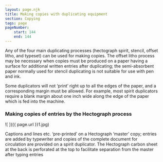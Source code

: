 ```yaml
---
layout: page.njk
title: Making copies with duplicating equipment
section: Copying
tags: page
pageNumber:
    start: 144
    end: 144
---
```


Any of the four main duplicating processes (hectograph spirit, stencil, offset litho, and
typeset) can be used for making copies. The offset litho process may be necessary when
copies must be produced on a paper having a surface for additional written entries
after duplicating; the semi-absorbent paper normally used for stencil duplicating is
not suitable for use with pen and ink.

Some duplicators will not ‘print’ right up to all the edges of the paper, and a
corresponding margin must be allowed. For example, most spirit duplicators require
a blank margin about one inch wide along the edge of the paper which is fed into the
machine.

### Making copies of entries by the Hectograph process

![ ]({{ page.url }}1.jpg)

Captions and lines etc. ‘pre-printed’ on a Hectograph ‘master’ copy; entries are added by
typewriter and copies of the complete document for circulation are provided on a spirit
duplicator. The Hectograph carbon sheet at the back is perforated at the top to facilitate
separation from the master after typing entries
